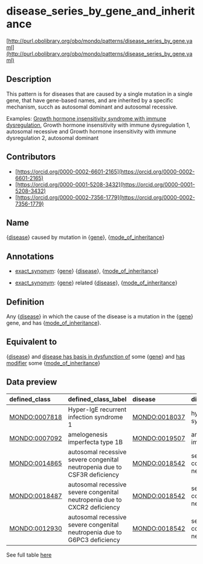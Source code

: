 # disease_series_by_gene_and_inheritance 

[http://purl.obolibrary.org/obo/mondo/patterns/disease_series_by_gene.yaml](http://purl.obolibrary.org/obo/mondo/patterns/disease_series_by_gene.yaml)
## Description 

This pattern is for diseases that are caused by a single mutation in a single gene, that have gene-based names, and are inherited by a specific mechanism, succh as autosomal dominant and autosomal recessive. 

Examples: [Growth hormone insensitivity syndrome with immune dysregulation](https://omim.org/phenotypicSeries/PS245590), Growth hormone insensitivity with immune dysregulation 1, autosomal recessive and Growth hormone insensitivity with immune dysregulation 2, autosomal dominant
## Contributors 
* [https://orcid.org/0000-0002-6601-2165](https://orcid.org/0000-0002-6601-2165) 
* [https://orcid.org/0000-0001-5208-3432](https://orcid.org/0000-0001-5208-3432) 
* [https://orcid.org/0000-0002-7356-1779](https://orcid.org/0000-0002-7356-1779) 
## Name 

{[disease](http://purl.obolibrary.org/obo/MONDO_0000001)} caused by mutation in {[gene](http://purl.obolibrary.org/obo/SO_0000704)}, {[mode_of_inheritance](http://purl.obolibrary.org/obo/HP_0000005)}

## Annotations 

* [exact_synonym](http://www.geneontology.org/formats/oboInOwl#hasExactSynonym): {[gene](http://purl.obolibrary.org/obo/SO_0000704)} {[disease](http://purl.obolibrary.org/obo/MONDO_0000001)}, {[mode_of_inheritance](http://purl.obolibrary.org/obo/HP_0000005)}

* [exact_synonym](http://www.geneontology.org/formats/oboInOwl#hasExactSynonym): {[gene](http://purl.obolibrary.org/obo/SO_0000704)} related {[disease](http://purl.obolibrary.org/obo/MONDO_0000001)}, {[mode_of_inheritance](http://purl.obolibrary.org/obo/HP_0000005)}

## Definition 

Any {[disease](http://purl.obolibrary.org/obo/MONDO_0000001)} in which the cause of the disease is a mutation in the {[gene](http://purl.obolibrary.org/obo/SO_0000704)} gene, and has {[mode_of_inheritance](http://purl.obolibrary.org/obo/HP_0000005)}.

## Equivalent to 

{[disease](http://purl.obolibrary.org/obo/MONDO_0000001)} and [disease has basis in dysfunction of](http://purl.obolibrary.org/obo/RO_0004020) some {[gene](http://purl.obolibrary.org/obo/SO_0000704)} and [has modifier](http://purl.obolibrary.org/obo/RO_0002573) some {[mode_of_inheritance](http://purl.obolibrary.org/obo/HP_0000005)}

## Data preview 
| defined_class                                | defined_class_label                                                       | disease                                      | disease_label                 | gene                              | gene_label   | mode_of_inheritance                       | mode_of_inheritance_label       |
|:---------------------------------------------|:--------------------------------------------------------------------------|:---------------------------------------------|:------------------------------|:----------------------------------|:-------------|:------------------------------------------|:--------------------------------|
| [MONDO:0007818](http://purl.obolibrary.org/obo/MONDO_0007818) | Hyper-IgE recurrent infection syndrome 1                                  | [MONDO:0018037](http://purl.obolibrary.org/obo/MONDO_0018037) | hyper-IgE syndrome            | http://identifiers.org/hgnc/11364 | STAT3        | [HP:0000006](http://purl.obolibrary.org/obo/HP_0000006) | Autosomal dominant inheritance  |
| [MONDO:0007092](http://purl.obolibrary.org/obo/MONDO_0007092) | amelogenesis imperfecta type 1B                                           | [MONDO:0019507](http://purl.obolibrary.org/obo/MONDO_0019507) | amelogenesis imperfecta       | http://identifiers.org/hgnc/3344  | ENAM         | [HP:0000006](http://purl.obolibrary.org/obo/HP_0000006) | Autosomal dominant inheritance  |
| [MONDO:0014865](http://purl.obolibrary.org/obo/MONDO_0014865) | autosomal recessive severe congenital neutropenia due to CSF3R deficiency | [MONDO:0018542](http://purl.obolibrary.org/obo/MONDO_0018542) | severe congenital neutropenia | http://identifiers.org/hgnc/2439  | CSF3R        | [HP:0000007](http://purl.obolibrary.org/obo/HP_0000007) | Autosomal recessive inheritance |
| [MONDO:0018487](http://purl.obolibrary.org/obo/MONDO_0018487) | autosomal recessive severe congenital neutropenia due to CXCR2 deficiency | [MONDO:0018542](http://purl.obolibrary.org/obo/MONDO_0018542) | severe congenital neutropenia | http://identifiers.org/hgnc/6027  | CXCR2        | [HP:0000007](http://purl.obolibrary.org/obo/HP_0000007) | Autosomal recessive inheritance |
| [MONDO:0012930](http://purl.obolibrary.org/obo/MONDO_0012930) | autosomal recessive severe congenital neutropenia due to G6PC3 deficiency | [MONDO:0018542](http://purl.obolibrary.org/obo/MONDO_0018542) | severe congenital neutropenia | http://identifiers.org/hgnc/24861 | G6PC3        | [HP:0000007](http://purl.obolibrary.org/obo/HP_0000007) | Autosomal recessive inheritance |

See full table [here](https://github.com/monarch-initiative/mondo/blob/master/src/patterns/data/matches/disease_series_by_gene_and_inheritance.tsv) 

